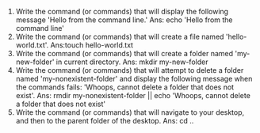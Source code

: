 1) Write the command (or commands) that will display the following message 'Hello from the command line.'
Ans: echo 'Hello from the command line'
2) Write the command (or commands) that will create a file named 'hello-world.txt'.
Ans:touch hello-world.txt
3) Write the command (or commands) that will create a folder named 'my-new-folder' in current directory.
Ans: mkdir my-new-folder
4) Write the command (or commands) that will attempt to delete a folder named 'my-nonexistent-folder' and display the following message when the commands fails: 'Whoops, cannot delete a folder that does not exist'.
Ans: rmdir my-nonexistent-folder || echo 'Whoops, cannot delete a folder that does not exist'
5) Write the command (or commands) that will navigate to your desktop, and then to the parent folder of the desktop.
Ans: cd ..
